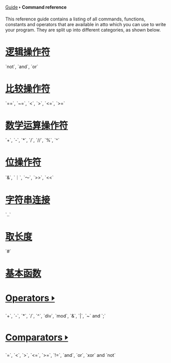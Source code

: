 [Guide](/index.md) 🢒 **Command reference**

This reference guide contains a listing of all commands, functions, constants and operators that are available in atto which you can use to write your program. They are split up into different categories, as shown below.

<h1 class="reference"><a href="/reference/logic.md" class="control">逻辑操作符</a></h1>
`not`, `and`, `or`

<h1 class="reference"><a href="/reference/compare.md" class="io">比较操作符</a></h1>
`==`, `~=`, `<`, `>`, `<=`, `>=`

<h1 class="reference"><a href="/reference/functions.md" class="functions">数学运算操作符</a></h1>
`+`, `-`, `*`, `/`, `//`, `%`, `^`

<h1 class="reference"><a href="/reference/constants.md" class="constants">位操作符</a></h1>
`&`, `｜`, `～`, `>>`, `<<`

<h1 class="reference"><a href="/reference/lists.md" class="lists">字符串连接</a></h1>
`..`

<h1 class="reference"><a href="/reference/turtle.md" class="turtle">取长度</a></h1>
`#`

<h1 class="reference"><a href="/reference/functions.md" class="audio">基本函数</a></h1>


<h1 class="reference"><a href="/reference/operators.md" class="operators">Operators 🢒</a></h1>
`+`, `-`, `*`, `/`, `^`, `div`, `mod`, `&`, `|`, `~` and `;`

<h1 class="reference"><a href="/reference/comparators.md" class="comparators">Comparators 🢒</a></h1>
`=`, `<`, `>`, `<=`, `>=`, `!=`, `and`, `or`, `xor` and `not`